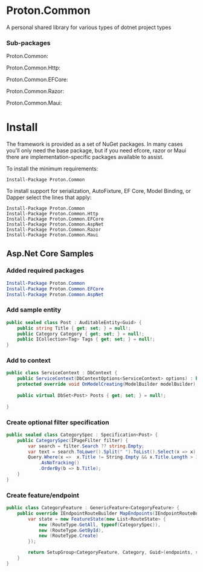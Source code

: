 # Proton.Common

 A personal shared library for various types of dotnet project types


### Sub-packages

Proton.Common:

Proton.Common.Http:

Proton.Common.EFCore:

Proton.Common.Razor:

Proton.Common.Maui:


# Install

The framework is provided as a set of NuGet packages. In many cases you'll only need the base package, but if you need efcore, razor or Maui there are implementation-specific packages available to assist.

To install the minimum requirements:

```
Install-Package Proton.Common
```

To install support for serialization, AutoFixture, EF Core, Model Binding, or Dapper select the lines that apply:

```
Install-Package Proton.Common
Install-Package Proton.Common.Http
Install-Package Proton.Common.EFCore
Install-Package Proton.Common.AspNet
Install-Package Proton.Common.Razor
Install-Package Proton.Common.Maui
```

## Asp.Net Core Samples

### Added required packages

```powershell
Install-Package Proton.Common
Install-Package Proton.Common.EFCore
Install-Package Proton.Common.AspNet
```

### Add sample entity

```csharp
public sealed class Post : AuditableEntity<Guid> {
    public string Title { get; set; } = null!;
    public Category Category { get; set; } = null!;
    public ICollection<Tag> Tags { get; set; } = null!;
}
```

### Add to context

```csharp
public class ServiceContext : DbContext {
    public ServiceContext(DbContextOptions<ServiceContext> options) : base(options) { }
    protected override void OnModelCreating(ModelBuilder modelBuilder) { }
    
    public virtual DbSet<Post> Posts { get; set; } = null!;
    
}
```

### Create optional filter specification

```csharp
public sealed class CategorySpec : Specification<Post> {
    public CategorySpec(IPageFilter filter) {
        var search = filter.Search ?? string.Empty;
        var text = search.ToLower().Split(" ").ToList().Select(x => x);
        Query.Where(x =>  x.Title != String.Empty && x.Title.Length > 3 && text.Any(p => EF.Functions.Like(x.Title.ToLower(), $"%" + p + "%")))
            .AsNoTracking()
            .OrderBy(b => b.Title);
    }
}
```

### Create feature/endpoint

```csharp
public class CategoryFeature : GenericFeature<CategoryFeature> {
    public override IEndpointRouteBuilder MapEndpoints(IEndpointRouteBuilder endpoints) {
        var state = new FeatureState(new List<RouteState> {
            new (RouteType.GetAll, typeof(CategorySpec)),
            new (RouteType.GetById),
            new (RouteType.Create)
        });

        return SetupGroup<CategoryFeature, Category, Guid>(endpoints, state);
    }
}
```
